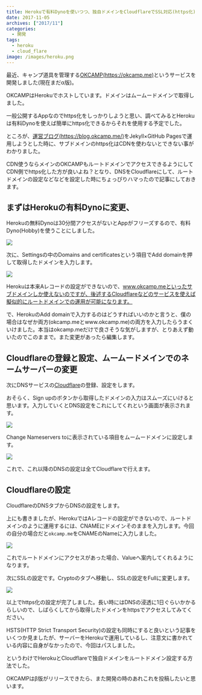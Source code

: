 ```yaml
---
title: Herokuで有料Dynoを使いつつ、独自ドメインをCloudflareでSSL対応(https化)してルートドメイン設定する方法
date: 2017-11-05
archives: ["2017/11"]
categories:
  - 開発
tags:
  - heroku
  - cloud_flare
image: /images/heroku.png
---
```

最近、キャンプ道具を管理する[OKCAMP(https://okcamp.me)](https://okcamp.me)というサービスを開発しました(現在まだα版)。

<!--more-->

OKCAMPはHerokuでホストしています。ドメインはムームードメインで取得しました。

一般公開するAppなのでhttps化をしっかりしようと思い、調べてみるとHerokuは有料Dynoを使えば簡単にhttps化できるからそれを使用する予定でした。

ところが、[運営ブログ(https://blog.okcamp.me/)](https://blog.okcamp.me/)をJekyll×GitHub Pagesで運用しようとした時に、サブドメインのhttps化はCDNを使わないとできない事がわかりました。

CDN使うならメインのOKCAMPもルートドメインでアクセスできるようにしてCDN側でhttps化した方が良いよね？となり、DNSをCloudflareにして、ルートドメインの設定などなどを設定した時にちょっぴりハマったので記事にしておきます。

## まずはHerokuの有料Dynoに変更、

Herokuの無料Dynoは30分間アクセスがないとAppがフリーズするので、有料Dyno(Hobby)を使うことにしました。

![](/images/32422629-b8b03ae4-c2e4-11e7-9fa0-6812827fb91f.png)

次に、Settingsの中のDomains and certificatesという項目でAdd domainを押して取得したドメインを入力します。

![](/images/32422727-59a54638-c2e5-11e7-948f-0d89558782f2.png)

Herokuは本来Aレコードの設定ができないので、www.okcamp.meといったサブドメインしか使えないのですが、後述するCloudflareなどのサービスを使えば擬似的にルートドメインでの運用が可能になります。

で、HerokuのAdd domainで入力するのはどうすればいいのかと言うと、僕の場合はなぜか両方(okcamp.meとwww.okcamp.me)の両方を入力したらうまくいけました。本当はokcamp.meだけで良さそうな気がしますが、とりあえず動いたのでこのままで。また変更があったら編集します。

## Cloudflareの登録と設定、ムームードメインでのネームサーバーの変更

次にDNSサービスの[Cloudflare](https://www.cloudflare.com/)の登録、設定をします。

おそらく、Sign upのボタンから取得したドメインの入力はスムーズにいけると思います。入力していくとDNS設定をこれにしてくれという画面が表示されます。

![](/images/2017-11-06_13-49-13.png)

Change Nameservers toに表示されている項目をムームードメインに設定します。

![](/images/32424578-a832083a-c2f0-11e7-927a-f1db7507e14d.png)

これで、これ以降のDNSの設定は全てCloudflareで行えます。

## Cloudflareの設定

CloudflareのDNSタブからDNSの設定をします。

上にも書きましたが、HerokuではAレコードの設定ができないので、ルートドメインのように運用するには、CNAMEにドメインそのままを入力します。今回の自分の場合だと`okcamp.me`をCNAMEのNameに入力しました。

![](/images/32425151-5f6f0a68-c2f4-11e7-8168-38fb1fff286d.png)

これでルートドメインにアクセスがあった場合、Valueへ案内してくれるようになります。

次にSSLの設定です。Cryptoのタブへ移動し、SSLの設定をFullに変更します。

![](/images/2017-11-06_13-35-06.png)

以上でhttps化の設定が完了しました。長い時にはDNSの浸透に1日ぐらいかかるらしいので、しばらくしてから取得したドメインをhttpsでアクセスしてみてください。

HSTS(HTTP Strict Transport Security)の設定も同時にすると良いという記事をいくつか見ましたが、サーバーをHerokuで運用しているし、注意文に書かれている内容に自身がなかったので、今回はパスしました。

というわけでHerokuとCloudflareで独自ドメインをルートドメイン設定する方法でした。

OKCAMPはβ版がリリースできたら、また開発の時のあれこれを投稿したいと思います。
